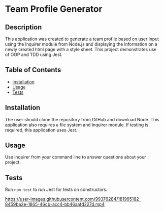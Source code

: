 # Team Profile Generator 

## Description 
This application was created to generate a team profile based on user input using the Inquirer module from Node.js and displaying the information on a newly created html page with a style sheet. This project demonstrates use of OOP and TDD using Jest. 
 
## Table of Contents
* [Installation](#installation)
* [Usage](#usage)
* [Tests](#tests)

## Installation 
The user should clone the repository from GitHub and download Node. This application also requires a file system and inquirer module. If testing is required, this application uses Jest. 

## Usage 
Use inquirer from your command line to answer questions about your project.

## Tests
Run `npm test` to run Jest for tests on constructors. 


https://user-images.githubusercontent.com/99376284/181995182-8459ba2e-1865-46cb-acc4-bb46aafd227d.mp4

